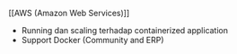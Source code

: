 [[AWS (Amazon Web Services)]]
- Running dan scaling terhadap containerized application
- Support Docker (Community and ERP)